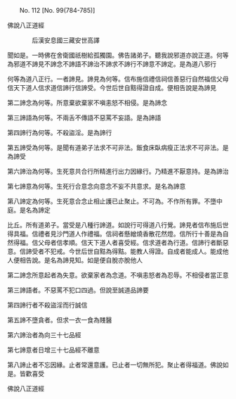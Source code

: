 ﻿　　No. 112 [No. 99(784-785)]

佛說八正道經

　　　　后漢安息國三藏安世高譯


聞如是。一時佛在舍衛國祇樹給孤獨園。佛告諸弟子。聽我說邪道亦說正道。何等為邪道不諦見不諦念不諦語不諦治不諦求不諦行不諦意不諦定。是為道八邪行

何等為道八正行。一者諦見。諦見為何等。信布施信禮信祠信善惡行自然福信父母信天下道人信求道信諦行信諦受。今世后世自黠得證自成。便相告說是為諦見

第二諦念為何等。所意棄欲棄家不嗔恚怒不相侵。是為諦念

第三諦語為何等。不兩舌不傳語不惡罵不妄語。是為諦語

第四諦行為何等。不殺盜淫。是為諦行

第五諦受為何等。是聞有道弟子法求不可非法。飯食床臥病瘦正法求不可非法。是為諦受

第六諦治為何等。生死意共合行所精進行出力因緣行。乃精進不厭意持。是為諦治

第七諦意為何等。生死行合意念向意念不妄不共意求。是名為諦意

第八諦定為何等。生死意合念止相止護已止聚止。不可為。不作所有罪。不墮中庭。是名為諦定

比丘。所有道弟子。當受是八種行諦道。如說行可得道八行覺。諦見者信布施后世得具福。信禮者見沙門道人作禮福。信祠者懸繒燒香散花然燈。信所行十善是為自然得福。信父母者信孝順。信天下道人者喜受經。信求道者為行道。信諦行者斷惡意。信諦受者不犯戒。今世后世自黠為得黠。能教人得證。自成者能成人。能成他人便相告說。是名為諦見知。如是便自脫亦脫他人

第二諦念所意起者為失意。欲棄家者為念道。不嗔恚怒者為忍辱。不相侵者當正意

第三諦語者。不惡罵不犯口四過。但說至誠道品諦要

第四諦行者不殺盜淫而行誠信

第五諦不墮貪者。但求一衣一食為賤醫

第六諦治者為向三十七品經

第七諦意者日增三十七品經不離意

第八諦止者不忘因緣。止者常還意護。已止者一切無所犯。聚止者得福道。佛說如是。皆歡喜受

佛說八正道經
